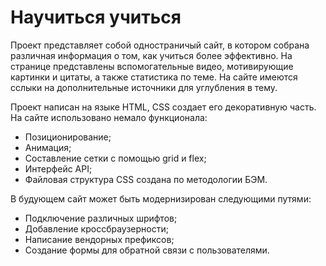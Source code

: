 # Научиться учиться
Проект представляет собой одностраничый сайт, в котором собрана различная информация о том, как учиться более эффективно. На странице представлены вспомогательные видео, мотивирующие картинки и цитаты, а также статистика по теме. На сайте имеются сслыки на дополнительные источники для углубления в тему. 

Проект написан на языке HTML, CSS создает его декоративную часть.
На сайте использовано немало функционала:
* Позиционирование;
* Анимация; 
* Составление сетки с помощью grid и flex;
* Интерфейс API;
* Файловая структура CSS создана по методологии БЭМ.

В будующем сайт может быть модернизирован следующими путями:
* Подключение различных шрифтов;
* Добавление кроссбраузерности;
* Написание вендорных префиксов;
* Создание формы для обратной связи с пользователями. 
